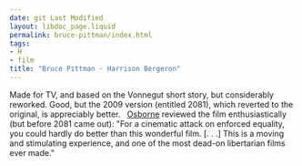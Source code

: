 ```yaml
---
date: git Last Modified
layout: libdoc_page.liquid
permalink: bruce-pittman/index.html
tags:
- H
- film
title: "Bruce Pittman - Harrison Bergeron"
---
```


Made for TV, and based on the Vonnegut short story, but  considerably reworked. Good, but the 2009 version (entitled  2081), which reverted to the original, is  appreciably better.
 
<a href="biblio.htm#Osborne">Osborne</a> reviewed the film  enthusiastically (but before 2081 came out):  "For a cinematic attack on enforced equality, you could hardly do better than  this wonderful film. [. . .] This is a moving and stimulating experience, and  one of the most dead-on libertarian films ever made."